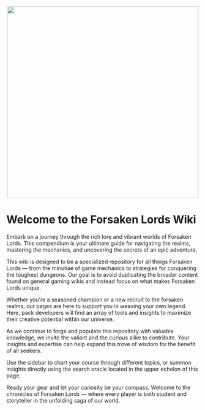 
<center><img src="https://dvaiulh40vjp3.cloudfront.net/logos-icons/main4.png" width="500"/></center>

# Welcome to the Forsaken Lords Wiki

Embark on a journey through the rich lore and vibrant worlds of Forsaken Lords. This compendium is your ultimate guide for navigating the realms, mastering the mechanics, and uncovering the secrets of an epic adventure.

This wiki is designed to be a specialized repository for all things Forsaken Lords — from the minutiae of game mechanics to strategies for conquering the toughest dungeons. Our goal is to avoid duplicating the broader content found on general gaming wikis and instead focus on what makes Forsaken Lords unique.

Whether you're a seasoned champion or a new recruit to the forsaken realms, our pages are here to support you in weaving your own legend. Here, pack developers will find an array of tools and insights to maximize their creative potential within our universe.

As we continue to forge and populate this repository with valuable knowledge, we invite the valiant and the curious alike to contribute. Your insights and expertise can help expand this trove of wisdom for the benefit of all seekers.

Use the sidebar to chart your course through different topics, or summon insights directly using the search oracle located in the upper echelon of this page.

Ready your gear and let your curiosity be your compass. Welcome to the chronicles of Forsaken Lords — where every player is both student and storyteller in the unfolding saga of our world.